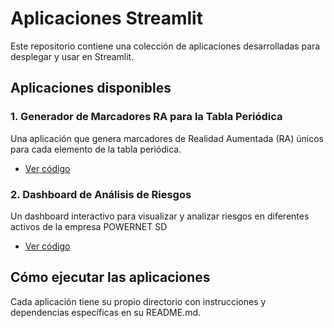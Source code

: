 # Aplicaciones Streamlit 

Este repositorio contiene una colección de aplicaciones desarrolladas para desplegar y usar en Streamlit.

## Aplicaciones disponibles

### 1. Generador de Marcadores RA para la Tabla Periódica
Una aplicación que genera marcadores de Realidad Aumentada (RA) únicos para cada elemento de la tabla periódica.
- [Ver código](marcadores-ra-tp/)

### 2. Dashboard de Análisis de Riesgos
Un dashboard interactivo para visualizar y analizar riesgos en diferentes activos de la empresa POWERNET SD
- [Ver código](grafico-salvaguardas/)

## Cómo ejecutar las aplicaciones

Cada aplicación tiene su propio directorio con instrucciones y dependencias específicas en su README.md.

